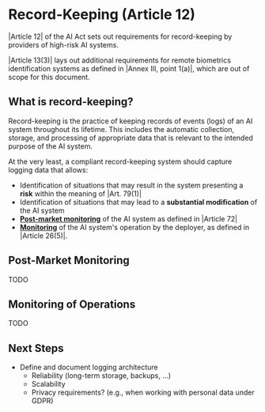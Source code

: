 # Record-Keeping (Article 12)

|Article 12| of the AI Act sets out requirements for record-keeping by providers of high-risk AI systems.

|Article 13(3)| lays out additional requirements for remote biometrics identification systems as defined in |Annex III, point 1(a)|, which are out of scope for this document.

## What is record-keeping?

Record-keeping is the practice of keeping records of events (logs) of an AI system throughout its lifetime.
This includes the automatic collection, storage, and processing of appropriate data that is relevant to the intended purpose of the AI system.

At the very least, a compliant record-keeping system should capture logging data that allows:

- Identification of situations that may result in the system presenting a **risk** within the meaning of |Art. 79(1)|
- Identification of situations that may lead to a **substantial modification** of the AI system
- [**Post-market monitoring**](#post-market-monitoring) of the AI system as defined in |Article 72|
- [**Monitoring**](#monitoring-of-operations) of the AI system's operation by the deployer, as defined in |Article 26(5)|.

## Post-Market Monitoring

TODO

## Monitoring of Operations

TODO

## Next Steps

- Define and document logging architecture
  - Reliability (long-term storage, backups, ...)
  - Scalability
  - Privacy requirements? (e.g., when working with personal data under GDPR)
